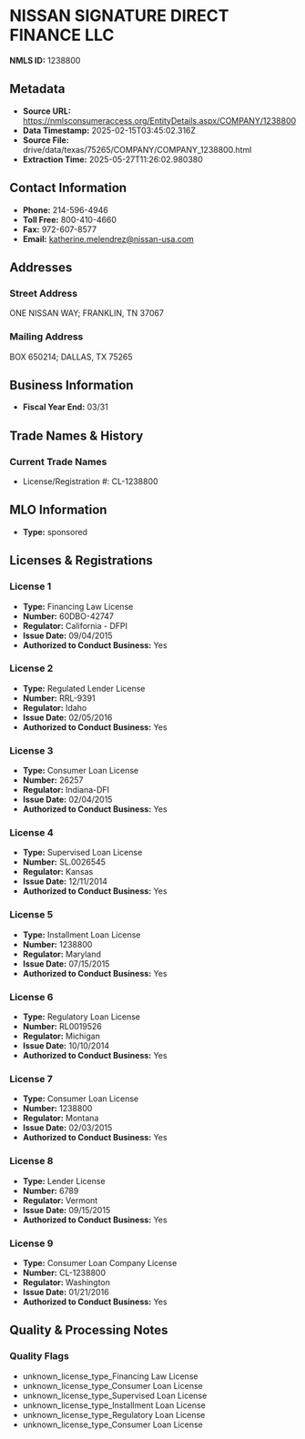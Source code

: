 # NISSAN SIGNATURE DIRECT FINANCE LLC

**NMLS ID:** 1238800

## Metadata
- **Source URL:** https://nmlsconsumeraccess.org/EntityDetails.aspx/COMPANY/1238800
- **Data Timestamp:** 2025-02-15T03:45:02.316Z
- **Source File:** drive/data/texas/75265/COMPANY/COMPANY_1238800.html
- **Extraction Time:** 2025-05-27T11:26:02.980380

## Contact Information
- **Phone:** 214-596-4946
- **Toll Free:** 800-410-4660
- **Fax:** 972-607-8577
- **Email:** katherine.melendrez@nissan-usa.com

## Addresses
### Street Address
ONE NISSAN WAY; FRANKLIN, TN 37067

### Mailing Address
BOX 650214; DALLAS, TX 75265

## Business Information
- **Fiscal Year End:** 03/31

## Trade Names & History
### Current Trade Names
- License/Registration #: CL-1238800

## MLO Information
- **Type:** sponsored

## Licenses & Registrations

### License 1
- **Type:** Financing Law License
- **Number:** 60DBO-42747
- **Regulator:** California - DFPI
- **Issue Date:** 09/04/2015
- **Authorized to Conduct Business:** Yes

### License 2
- **Type:** Regulated Lender License
- **Number:** RRL-9391
- **Regulator:** Idaho
- **Issue Date:** 02/05/2016
- **Authorized to Conduct Business:** Yes

### License 3
- **Type:** Consumer Loan License
- **Number:** 26257
- **Regulator:** Indiana-DFI
- **Issue Date:** 02/04/2015
- **Authorized to Conduct Business:** Yes

### License 4
- **Type:** Supervised Loan License
- **Number:** SL.0026545
- **Regulator:** Kansas
- **Issue Date:** 12/11/2014
- **Authorized to Conduct Business:** Yes

### License 5
- **Type:** Installment Loan License
- **Number:** 1238800
- **Regulator:** Maryland
- **Issue Date:** 07/15/2015
- **Authorized to Conduct Business:** Yes

### License 6
- **Type:** Regulatory Loan License
- **Number:** RL0019526
- **Regulator:** Michigan
- **Issue Date:** 10/10/2014
- **Authorized to Conduct Business:** Yes

### License 7
- **Type:** Consumer Loan License
- **Number:** 1238800
- **Regulator:** Montana
- **Issue Date:** 02/03/2015
- **Authorized to Conduct Business:** Yes

### License 8
- **Type:** Lender License
- **Number:** 6789
- **Regulator:** Vermont
- **Issue Date:** 09/15/2015
- **Authorized to Conduct Business:** Yes

### License 9
- **Type:** Consumer Loan Company License
- **Number:** CL-1238800
- **Regulator:** Washington
- **Issue Date:** 01/21/2016
- **Authorized to Conduct Business:** Yes

## Quality & Processing Notes
### Quality Flags
- unknown_license_type_Financing Law License
- unknown_license_type_Consumer Loan License
- unknown_license_type_Supervised Loan License
- unknown_license_type_Installment Loan License
- unknown_license_type_Regulatory Loan License
- unknown_license_type_Consumer Loan License

